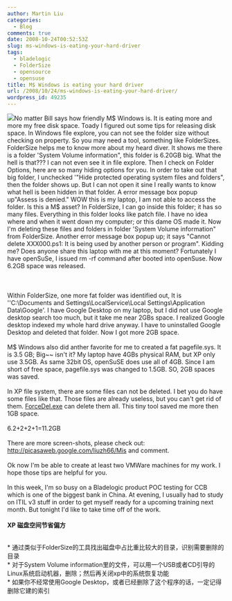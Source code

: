 ```yaml
---
author: Martin Liu
categories:
  - Blog
comments: true
date: 2008-10-24T00:52:53Z
slug: ms-windows-is-eating-your-hard-driver
tags:
  - bladelogic
  - FolderSize
  - opensource
  - opensuse
title: M$ Windows is eating your hard driver
url: /2008/10/24/ms-windows-is-eating-your-hard-driver/
wordpress_id: 49235
---
```


![](http://lh5.ggpht.com/liuzh66/SQEZ0RBOw_I/AAAAAAAAA38/Ulq2AKwYejU/s800/Access%20is%20denied.jpg)No matter Bill says how friendly M$ Windows is. It is eating more and more my free disk space. Toady I figured out some tips for releasing disk space. In Windows file explore, you can not see the folder size without checking on property. So you may need a tool, something like FolderSizes. FolderSize helps me to know more about my heard diver. It shows me there is a folder 'System Volume information", this folder is 6.20GB big. What the hell is that??? I can not even see it in file explore. Then I check on Folder Options, here are so many hiding options for you. In order to take out that big folder, I unchecked '"Hide protected operating system files and folders", then the folder shows up. But I can not open it sine I really wants to know what hell is been hidden in that folder. A error message box popup up"Assess is denied." WOW this is my laptop, I am not able to access the folder. Is this a M$ asset? In FolderSize, I can go inside this folder; it has so many files. Everything in this folder looks like patch file. I have no idea where and when it went down my computer; or this dame OS made it. Now I'm deleting these files and folders in folder 'System Volume information" from FolderSize. Another error message box popup up; it says "Cannot delete XXX000.ps1: It is being used by another person or program". Kidding me? Does anyone share this laptop with me at this moment? Fortunately I have openSuSe, I issued rm -rf command after booted into openSuse. Now 6.2GB space was released.<br /><br /><!--more--><br /><br />Within FolderSize, one more fat folder was identified out, It is ''C:\Documents and Settings\LocalService\Local Settings\Application Data\Google'. I have Google Desktop on my laptop, but I did not use Google desktop search too much, but it take me near 2GBs space. I realized Google desktop indexed my whole hard drive anyway. I have to uninstalled Google Desktop and deleted that folder. Now I got more 2GB space.<br /><br />M$ Windows also did anther favorite for me to created a fat pagefile.sys. It is 3.5 GB; Big~~ isn't it? My laptop have 4GBs physical RAM, but XP only use 3.5GB. As same 32bit OS, openSuSE does use all of 4GB. Since I am short of free space, pagefile.sys was changed to 1.5GB. SO, 2GB spaces was saved.<br /><br />In XP file system, there are some files can not be deleted. I bet you do have some files like that. Those files are already useless, but you can't get rid of them. [ForceDel.exe](http://www.threatexpert.com/files/ForceDel.exe.html) can delete them all. This tiny tool saved me more then 1GB space.<br /><br />6.2+2+2+1=11.2GB<br /><br />There are more screen-shots, please check out: http://picasaweb.google.com/liuzh66/Mis and comment.<br /><br />Ok now I'm be able to create at least two VMWare machines for my work. I hope those tips are helpful for you.<br /><br />In this week, I'm so busy on a Bladelogic product POC testing for CCB which is one of the biggest bank in China. At evening, I usually had to study on ITIL v3 stuff in order to get myself ready for a upcoming training next month. But tonight I'd like to take time off of the work.<br /><br />**XP 磁盘空间节省偏方**<br />

<br />
  * 通过类似于FolderSize的工具找出磁盘中占比重比较大的目录，识别需要删除的目录
<br />	
  * 对于System Volume information里的文件，可以用一个USB或者CD引导的Linux系统启动机器，删除；然后再关闭xp中的系统恢复功能
<br />	
  * 如果你不经常使用Google Desktop，或者已经删除了这个程序的话，一定记得删除它建的索引
<br /><br /><br />

